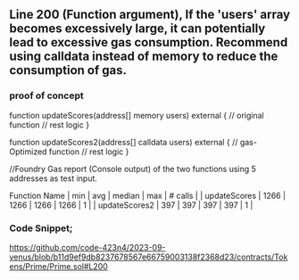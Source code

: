 ## Line 200 (Function argument), If the 'users' array becomes excessively large, it can potentially lead to excessive gas consumption. Recommend using calldata instead of memory to reduce the consumption of gas.

### proof of concept

function updateScores(address[] memory users) external { // original function
       // rest logic
}

function updateScores2(address[] calldata users) external { // gas-Optimized function
       // rest logic
}


//Foundry Gas report (Console output) of the two functions using 5 addresses as test input.

Function Name                      | min           | avg  | median | max  | # calls |
| updateScores                     | 1266          | 1266 | 1266   | 1266 | 1       |
| updateScores2                    | 397           | 397  | 397    | 397  | 1       |

### Code Snippet;
https://github.com/code-423n4/2023-09-venus/blob/b11d9ef9db8237678567e66759003138f2368d23/contracts/Tokens/Prime/Prime.sol#L200